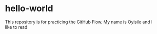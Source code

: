 # hello-world
This repository is for practicing the GitHub Flow.
My name is Oyisile and I like to read
